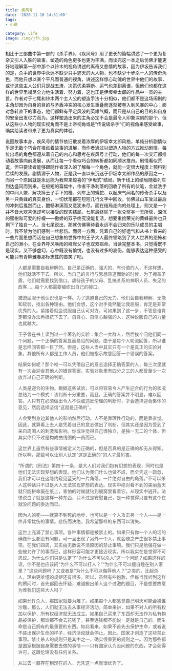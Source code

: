 ```yaml
---
title: 疾风号
date: '2020-11-10 14:31:00'
tags: 
- 小说

category: Life
image: /img/jfh.jpg
---
```


相比于三部曲中第一部的《杀手界》，《疾风号》用了更长的篇幅讲述了一个更为复杂又引人入胜的故事，塑造的角色更多也更为丰满，而读完这一本之后仿佛才能更好地理解第一部中那个以铃木的视角讲述的离奇又悲情的故事，因为伊坂告诉我们的是，杀手的世界中永远不缺少只手遮天的大人物，也不缺少十步杀一人的传奇角色，而他只想以某个平凡而普通的视角，讲述这样惊心动魄的世界中他们的故事，或许这些主人公们只是战五渣、决策优柔寡断、运气也差到离谱，但他们也都在这样的世界里竭尽全力地生活着、努力着，这也正是伊坂幸太郎的作品中一贯的主旨。作者对于七尾和铃木两个主人公的塑造手法十分相似，他们都不是这场闹剧的主角却因为自身的目的与矛盾冲突的核心发生重叠而逐渐被卷入到风暴的中心；面对急转直下的事态，他们都鲜有平定风波的英雄气概，而只是从自己的目的和自身的安全出发尽力而为。这样塑造出来的主角必定不会是最令人印象深刻的那个，但从这些小人物的现实视角而不是上帝视角或是“传说级杀手”们的视角来感受故事，确实给读者带来了更为真实的体验。

说回故事本身，疾风号的情节依旧散发着浓厚的伊坂幸太郎风格，单纯分析剧情似乎是无数个巧合在推动着故事的进展，而作者通过以塑造人物的方式推动剧情，每位出场的角色都遵从着自己的内心和思考在疾风号上行动，他们的每一次交汇都推动着故事向前发展，从而让每一个看似巧合的转折都如同顺水推舟。剧情看似荒诞，但只要读者能够跟随作者深入的了解每一个角色，就能一定很大程度上预料到后续的发展。剧情源于人物，正是我一直以来沉迷于伊坂幸太郎作品的原因之一，而另一个原因就是永远能为我带来惊喜的“伊坂式”结局。新干线上的结局随着列车到达盛冈而到来，在极短的篇幅中，作者干净利落的回收了所有的伏笔，金盆洗手的中间人繁、解决掉王子手下的槿、列车上的蟒蛇、以起床气闻名的传奇杀手以及另一只黄蜂的真实身份，一切伏笔都在短短几行文字中回收，仿佛过山车驶过最后的冲刺后戛然而止，酣畅淋漓而又意犹未尽。而在结局走向的处理上，则又是一个并不皆大欢喜但却可以接受的现实结局，七尾最终除了一张兑奖券一无所获，深沉的蜜柑和可爱的柠檬——傲娇的双子终究没能复活，想要重拾荣光的黄蜂最终也只剩下了独自一人，当七尾说出，那就仿佛等待着永远不会归来的乐队成员的主唱时，我不禁为他们感到一丝悲伤。而另一方面，凭着自己的好运气和从书上看来的一些片面思想而活在自己想象的世界中的王子大人最终领略到了大人世界的恐怖和自己的渺小，在业界呼风唤雨的峰岸父子也双双殒命。当读完整本书，只觉得既不是现实，又不够虚幻，心中既没有愉悦，也没有过多的哀伤，能够表达这种感受的可能只有青柳雅春那标志性的苦笑了吧。


>人都是需要自我辩解的。自己是正确的、强大的、有价值的人，不这样想，他们就活不下去。所以，当自己的言行与思想背道而驰的时候，为了掩盖矛盾，他们就需要找到借口。虐待孩子的父母、乱搞关系的神职人员、失足的政客……每个人都需要编织出自己的接口。
>
>被迫屈服于他认识也是一样。为了逃避自己的无力，他们会自我辩解、无能和软弱，找出各种理由。他们会想，这个对手竟然能让我屈服，肯定是非常优秀的人。紧接着就会说服自己认可对方，可如果到了这一步，不管是谁肯定都没办法再抵抗下去了。自尊心、自信心越强的人，这种说服自己的力量也就越大。
>
>王子曾在书上读到过一个著名的实验：集合一大群人，然后挨个问他们同一个问题，一个正确的答案显而易见的问题。由于是每个人轮流回答，所以谁是怎样回答都一目了然。但是，这些人当中其实只有一个是真正的实验对象，其他所有人都是工作人员，他们被指示故意回答一个错误的答案。
>
>结果如何呢？那个唯一可以凭借自己的意志选择正确答案的人，每三次里就有一次会迎合其他人的错误答案。实验对象里有四分之三的人都曾至少一次放弃过自己正确的判断。
>
>人类是迎合的生物。根据这些试验，可以将容易令人产生迎合的行为的状况总结为一个模式：该判断十分重要，而且，正确的答案并不明显，难以回答。人只有在必须做出令人不快或违反伦理的判断时，才会选择迎合集体的意见，然后选择坚信“这就是正确的”。
>
>人会受到身边其他人的影响然后行动。人不是靠理性行动的，而是靠直觉。因此，就算看上去人是凭着自己的意志做出了判断，但其实还是因为受到了来自周围人的刺激和影响。你或许觉得自己很独立，是独一无二的个体，但其实你只不过是构成曲线图的一员而已。
>
>这世界上虽然有些事情被定义为正确的，但是否真的是正确的却无从得知。所以啊，那些可以让别人认定“这是正确的”的人才最厉害。

>“所谓的《刑法》第四十一条，是大人们对我们抱有幻想的表现，同时也是他们无法实现梦想的表现。他们认为我们什么也做不成，而全凭这一疏忽，我们才可以在这隐约窥见蓝天的一片角落，一片绝对自由的角落。”不可以杀人这种话只不过是大人无法实现梦想的表达。现实中绝对看不到的美丽蓝天就只能拼命画在纸上，害怕的时候就钻到被窝里看着它，从现实中逃开。法律说白了就是这样一种东西，只不过是安慰自己，是一种觉得只要有这个在就没问题的表达而已。

>因为人的死——就算不到死的地步，也可以是一个人攻击另一个人——是一件非常忧伤的事情。悲伤而决绝，我希望那样的东西可以消失。
>
>这世上充满了禁止事项。各种事情都是被禁止的。如果只有你一个人的话的确做什么都没有问题，可一旦出现了另外一个人，就会随之产生很多禁止事项。在我们四周，其实由无数说不清原因的禁止事项。我们只是勉强在做一些被允许了的事而已，这样形容可能才更接近现实。所以我实在是觉得不可思议。为什么你们只是认定了“为什么不可以杀人”这一个问题？如果这样的话，你不是也应该问“为什么不可以打人？”“为什么不可以擅自睡在别人家里？”这些问题吗？又或者是“为什么不可以侮辱他人？”之类的。比起杀人，理由更难懂的规矩还有很多。所以，虽然有些抱歉，但每当我听到这样的质问时，首先都回去怀疑，难道搬出杀人这个过激的题目，不是想要故意为难我们这些大人吗？
>
>如果允许杀人，那国家就要为难了。如果每个人都感觉自己明天可能会被谁沙雕，那么，人们就无法去从事经济活动。简单来讲，如果不对人的所有权加以保护，所有权经济就无法成立。如果自己买来了东西却无法作为私有物品被保护，那谁都不会去花钱了，甚至连钱都不能说一定就是自己的。而生命是自己拥有的最重要的东西。如此看来，如果不首先去保护生命，或者说不装出保护生命的样子，经济活动就会停止。因此，国家才创造了这些禁止事项。禁止杀人的规则只是其中之一，确实很重要的规则之一。因为那些都是国家根据自身需要去做的事情——只有国家认为没问题的东西，才会获得许可，这跟伦理没有任何关系。
>
>从过去一直存在到现在的人，光凭这一点就很优秀了。